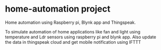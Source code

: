 # home-automation project
Home automation using Raspberry pi, Blynk app and Thingspeak.

To simulate automation of home applications like fan and light using temperature and Ldr sensors using raspberry pi and blynk app. Also update the data in thingspeak cloud and get mobile notification using IFTTT
